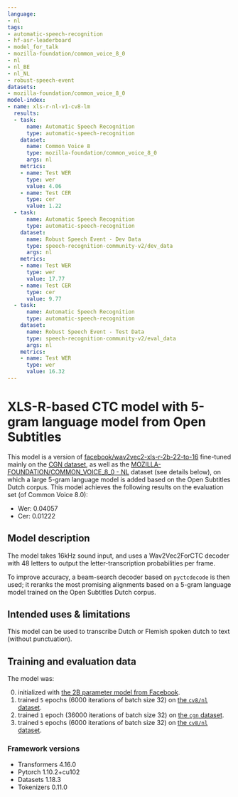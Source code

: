 ```yaml
---
language:
- nl
tags:
- automatic-speech-recognition
- hf-asr-leaderboard
- model_for_talk
- mozilla-foundation/common_voice_8_0
- nl
- nl_BE
- nl_NL
- robust-speech-event
datasets:
- mozilla-foundation/common_voice_8_0
model-index:
- name: xls-r-nl-v1-cv8-lm
  results:
  - task:
      name: Automatic Speech Recognition
      type: automatic-speech-recognition
    dataset:
      name: Common Voice 8
      type: mozilla-foundation/common_voice_8_0
      args: nl
    metrics:
    - name: Test WER
      type: wer
      value: 4.06
    - name: Test CER
      type: cer
      value: 1.22
  - task:
      name: Automatic Speech Recognition
      type: automatic-speech-recognition
    dataset:
      name: Robust Speech Event - Dev Data
      type: speech-recognition-community-v2/dev_data
      args: nl
    metrics:
    - name: Test WER
      type: wer
      value: 17.77
    - name: Test CER
      type: cer
      value: 9.77
  - task:
      name: Automatic Speech Recognition
      type: automatic-speech-recognition
    dataset:
      name: Robust Speech Event - Test Data
      type: speech-recognition-community-v2/eval_data
      args: nl
    metrics:
    - name: Test WER
      type: wer
      value: 16.32
---
```


# XLS-R-based CTC model with 5-gram language model from Open Subtitles

This model is a version of [facebook/wav2vec2-xls-r-2b-22-to-16](https://huggingface.co/facebook/wav2vec2-xls-r-2b-22-to-16) fine-tuned mainly on the [CGN dataset](https://taalmaterialen.ivdnt.org/download/tstc-corpus-gesproken-nederlands/), as well as the [MOZILLA-FOUNDATION/COMMON_VOICE_8_0 - NL](https://commonvoice.mozilla.org) dataset (see details below), on which a large 5-gram language model is added based on the Open Subtitles Dutch corpus. This model achieves the following results on the evaluation set (of Common Voice 8.0):
- Wer: 0.04057
- Cer: 0.01222

## Model description

The model takes 16kHz sound input, and uses a Wav2Vec2ForCTC decoder with 48 letters to output the letter-transcription probabilities per frame. 

To improve accuracy, a beam-search decoder based on `pyctcdecode` is then used; it reranks the most promising alignments based on a 5-gram language model trained on the Open Subtitles Dutch corpus.

## Intended uses & limitations

This model can be used to transcribe Dutch or Flemish spoken dutch to text (without punctuation).

## Training and evaluation data

The model was:

0. initialized with [the 2B parameter model from Facebook](facebook/wav2vec2-xls-r-2b-22-to-16).
1. trained `5` epochs (6000 iterations of batch size 32) on [the `cv8/nl` dataset](https://huggingface.co/datasets/mozilla-foundation/common_voice_8_0).
2. trained `1` epoch (36000 iterations of batch size 32) on [the `cgn` dataset](https://taalmaterialen.ivdnt.org/download/tstc-corpus-gesproken-nederlands/).
3. trained `5` epochs (6000 iterations of batch size 32) on [the `cv8/nl` dataset](https://huggingface.co/datasets/mozilla-foundation/common_voice_8_0).

### Framework versions

- Transformers 4.16.0
- Pytorch 1.10.2+cu102
- Datasets 1.18.3
- Tokenizers 0.11.0